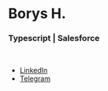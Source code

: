 # Borys H.
### Typescript | Salesforce
<br />

- [LinkedIn](https://www.linkedin.com/in/borys-gribanov/)
- [Telegram](https://t.me/userclassified)

<!--
**AuraEnabled/AuraEnabled** is a ✨ _special_ ✨ repository because its `README.md` (this file) appears on your GitHub profile.
 
Here are some ideas to get you started:

- 🔭 I’m currently working on ...
- 🌱 I’m currently learning ...
- 👯 I’m looking to collaborate on ...
- 🤔 I’m looking for help with ...
- 💬 Ask me about ...
- 📫 How to reach me: ...
- 😄 Pronouns: ...
- ⚡ Fun fact: ...
-->
